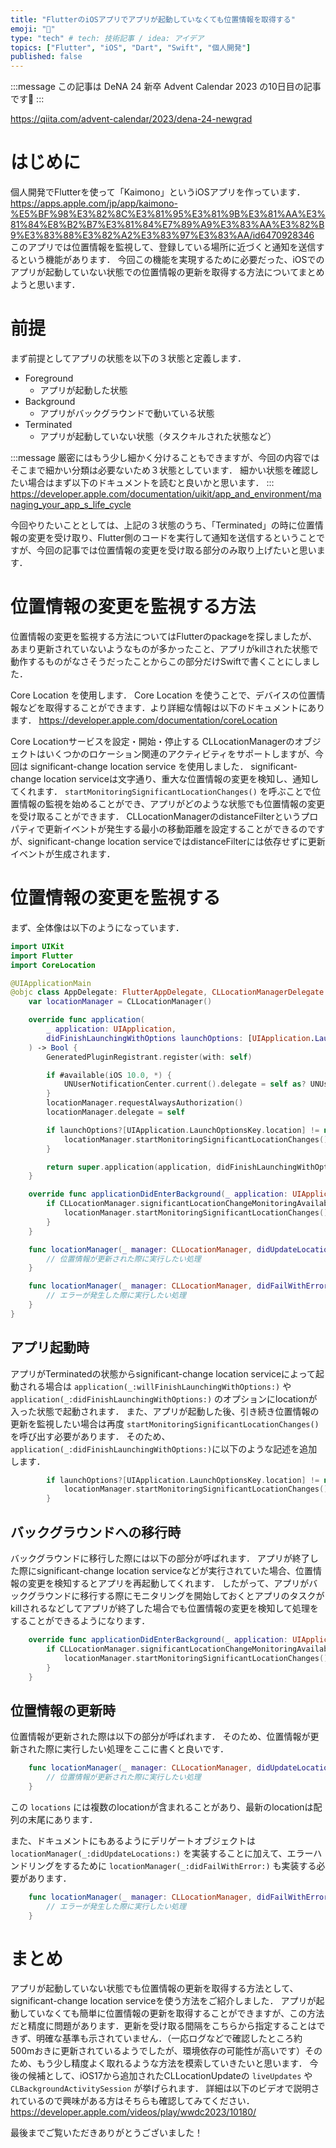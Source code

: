 ```yaml
---
title: "FlutterのiOSアプリでアプリが起動していなくても位置情報を取得する"
emoji: "🏃"
type: "tech" # tech: 技術記事 / idea: アイデア
topics: ["Flutter", "iOS", "Dart", "Swift", "個人開発"]
published: false
---
```


:::message
この記事は DeNA 24 新卒 Advent Calendar 2023 の10日目の記事です🎉
:::

https://qiita.com/advent-calendar/2023/dena-24-newgrad

# はじめに
個人開発でFlutterを使って「Kaimono」というiOSアプリを作っています．
https://apps.apple.com/jp/app/kaimono-%E5%BF%98%E3%82%8C%E3%81%95%E3%81%9B%E3%81%AA%E3%81%84%E8%B2%B7%E3%81%84%E7%89%A9%E3%83%AA%E3%82%B9%E3%83%88%E3%82%A2%E3%83%97%E3%83%AA/id6470928346
このアプリでは位置情報を監視して、登録している場所に近づくと通知を送信するという機能があります．
今回この機能を実現するために必要だった、iOSでのアプリが起動していない状態での位置情報の更新を取得する方法についてまとめようと思います．

# 前提
まず前提としてアプリの状態を以下の３状態と定義します．

- Foreground
  - アプリが起動した状態
- Background
  - アプリがバックグラウンドで動いている状態
- Terminated
  - アプリが起動していない状態（タスクキルされた状態など）

:::message
厳密にはもう少し細かく分けることもできますが、今回の内容ではそこまで細かい分類は必要ないため３状態としています．
細かい状態を確認したい場合はまず以下のドキュメントを読むと良いかと思います．
:::
https://developer.apple.com/documentation/uikit/app_and_environment/managing_your_app_s_life_cycle

今回やりたいこととしては、上記の３状態のうち、「Terminated」の時に位置情報の変更を受け取り、Flutter側のコードを実行して通知を送信するということですが、今回の記事では位置情報の変更を受け取る部分のみ取り上げたいと思います．

# 位置情報の変更を監視する方法
位置情報の変更を監視する方法についてはFlutterのpackageを探しましたが、あまり更新されていないようなものが多かったこと、アプリがkillされた状態で動作するものがなさそうだったことからこの部分だけSwiftで書くことにしました．

Core Location を使用します．
Core Location を使うことで、デバイスの位置情報などを取得することができます．より詳細な情報は以下のドキュメントにあります．
https://developer.apple.com/documentation/coreLocation

Core Locationサービスを設定・開始・停止する CLLocationManagerのオブジェクトはいくつかのロケーション関連のアクティビティをサポートしますが、今回は significant-change location service を使用しました．
significant-change location serviceは文字通り、重大な位置情報の変更を検知し、通知してくれます．
`startMonitoringSignificantLocationChanges()` を呼ぶことで位置情報の監視を始めることができ、アプリがどのような状態でも位置情報の変更を受け取ることができます．
CLLocationManagerのdistanceFilterというプロパティで更新イベントが発生する最小の移動距離を設定することができるのですが、significant-change location serviceではdistanceFilterには依存せずに更新イベントが生成されます．

# 位置情報の変更を監視する
まず、全体像は以下のようになっています．

```swift
import UIKit
import Flutter
import CoreLocation

@UIApplicationMain
@objc class AppDelegate: FlutterAppDelegate, CLLocationManagerDelegate {
    var locationManager = CLLocationManager()

    override func application(
        _ application: UIApplication,
        didFinishLaunchingWithOptions launchOptions: [UIApplication.LaunchOptionsKey: Any]?
    ) -> Bool {
        GeneratedPluginRegistrant.register(with: self)

        if #available(iOS 10.0, *) {
            UNUserNotificationCenter.current().delegate = self as? UNUserNotificationCenterDelegate
        }
        locationManager.requestAlwaysAuthorization()
        locationManager.delegate = self

        if launchOptions?[UIApplication.LaunchOptionsKey.location] != nil {
            locationManager.startMonitoringSignificantLocationChanges()
        }

        return super.application(application, didFinishLaunchingWithOptions: launchOptions)
    }

    override func applicationDidEnterBackground(_ application: UIApplication) {
        if CLLocationManager.significantLocationChangeMonitoringAvailable() {
            locationManager.startMonitoringSignificantLocationChanges()
        }
    }

    func locationManager(_ manager: CLLocationManager, didUpdateLocations locations: [CLLocation]) {
        // 位置情報が更新された際に実行したい処理
    }

    func locationManager(_ manager: CLLocationManager, didFailWithError error: Error) {
        // エラーが発生した際に実行したい処理
    }
}
```

## アプリ起動時
アプリがTerminatedの状態からsignificant-change location serviceによって起動される場合は `application(_:willFinishLaunchingWithOptions:)` や `application(_:didFinishLaunchingWithOptions:)` のオプションにlocationが入った状態で起動されます．
また、アプリが起動した後、引き続き位置情報の更新を監視したい場合は再度 `startMonitoringSignificantLocationChanges()` を呼び出す必要があります．
そのため、`application(_:didFinishLaunchingWithOptions:)`に以下のような記述を追加します．
```swift
        if launchOptions?[UIApplication.LaunchOptionsKey.location] != nil {
            locationManager.startMonitoringSignificantLocationChanges()
        }
```


## バックグラウンドへの移行時
バックグラウンドに移行した際には以下の部分が呼ばれます．
アプリが終了した際にsignificant-change location serviceなどが実行されていた場合、位置情報の変更を検知するとアプリを再起動してくれます．
したがって、アプリがバックグラウンドに移行する際にモニタリングを開始しておくとアプリのタスクがkillされるなどしてアプリが終了した場合でも位置情報の変更を検知して処理をすることができるようになります．
```swift
    override func applicationDidEnterBackground(_ application: UIApplication) {
        if CLLocationManager.significantLocationChangeMonitoringAvailable() {
            locationManager.startMonitoringSignificantLocationChanges()
        }
    }
```

## 位置情報の更新時
位置情報が更新された際は以下の部分が呼ばれます．
そのため、位置情報が更新された際に実行したい処理をここに書くと良いです．
```swift
    func locationManager(_ manager: CLLocationManager, didUpdateLocations locations: [CLLocation]) {
        // 位置情報が更新された際に実行したい処理
    }
```
この `locations` には複数のlocationが含まれることがあり、最新のlocationは配列の末尾にあります．

また、ドキュメントにもあるようにデリゲートオブジェクトは `locationManager(_:didUpdateLocations:)` を実装することに加えて、エラーハンドリングをするために `locationManager(_:didFailWithError:)` も実装する必要があります．
```swift
    func locationManager(_ manager: CLLocationManager, didFailWithError error: Error) {
        // エラーが発生した際に実行したい処理
    }
```

# まとめ
アプリが起動していない状態でも位置情報の更新を取得する方法として、significant-change location serviceを使う方法をご紹介しました．
アプリが起動していなくても簡単に位置情報の更新を取得することができますが、この方法だと精度に問題があります．更新を受け取る間隔をこちらから指定することはできず、明確な基準も示されていません．（一応ログなどで確認したところ約500mおきに更新されているようでしたが、環境依存の可能性が高いです）そのため、もう少し精度よく取れるような方法を模索していきたいと思います．
今後の候補として、iOS17から追加されたCLLocationUpdateの `liveUpdates` や `CLBackgroundActivitySession` が挙げられます．
詳細は以下のビデオで説明されているので興味がある方はそちらも確認してみてください．
https://developer.apple.com/videos/play/wwdc2023/10180/

最後までご覧いただきありがとうございました！
